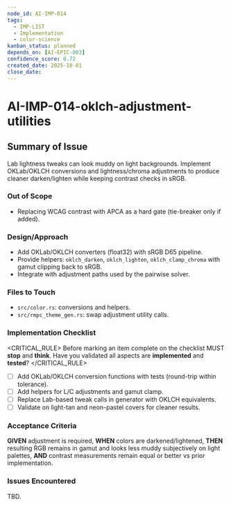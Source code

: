 ```yaml
---
node_id: AI-IMP-014
tags:
  - IMP-LIST
  - Implementation
  - color-science
kanban_status: planned
depends_on: [AI-EPIC-003]
confidence_score: 0.72
created_date: 2025-10-01
close_date:
---
```


# AI-IMP-014-oklch-adjustment-utilities

## Summary of Issue
Lab lightness tweaks can look muddy on light backgrounds. Implement OKLab/OKLCH conversions and lightness/chroma adjustments to produce cleaner darken/lighten while keeping contrast checks in sRGB.

### Out of Scope
- Replacing WCAG contrast with APCA as a hard gate (tie-breaker only if added).

### Design/Approach
- Add OKLab/OKLCH converters (float32) with sRGB D65 pipeline.
- Provide helpers: `oklch_darken`, `oklch_lighten`, `oklch_clamp_chroma` with gamut clipping back to sRGB.
- Integrate with adjustment paths used by the pairwise solver.

### Files to Touch
- `src/color.rs`: conversions and helpers.
- `src/rmpc_theme_gen.rs`: swap adjustment utility calls.

### Implementation Checklist

<CRITICAL_RULE>
Before marking an item complete on the checklist MUST **stop** and **think**. Have you validated all aspects are **implemented** and **tested**? 
</CRITICAL_RULE>

- [ ] Add OKLab/OKLCH conversion functions with tests (round-trip within tolerance).
- [ ] Add helpers for L/C adjustments and gamut clamp.
- [ ] Replace Lab-based tweak calls in generator with OKLCH equivalents.
- [ ] Validate on light-tan and neon-pastel covers for cleaner results.

### Acceptance Criteria
**GIVEN** adjustment is required,
**WHEN** colors are darkened/lightened,
**THEN** resulting RGB remains in gamut and looks less muddy subjectively on light palettes,
**AND** contrast measurements remain equal or better vs prior implementation.

### Issues Encountered
TBD.

